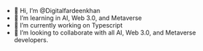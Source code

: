 - 👋 Hi, I’m @Digitalfardeenkhan
- 👀 I’m learning in AI, Web 3.0, and Metaverse
- 🌱 I’m currently working on Typescript
- 💞️ I’m looking to collaborate with all AI, Web 3.0, and Metaverse developers.

<!---
Digitalfardeenkhan/Digitalfardeenkhan is a ✨ special ✨ repository because its `README.md` (this file) appears on your GitHub profile.
You can click the Preview link to take a look at your changes.
--->
